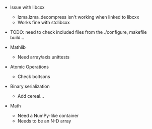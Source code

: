 - Issue with libcxx
    - lzma.lzma_decompress isn't working when linked to libcxx
    - Works fine with stdlibcxx
- TODO: need to check included files from the ./configure, makefile build...


- Mathlib
    - Need array/axis unittests

- Atomic Operations
    - Check boltsons

- Binary serialization
    - Add cereal...

- Math
    - Need a NumPy-like container
    - Needs to be an N-D array
